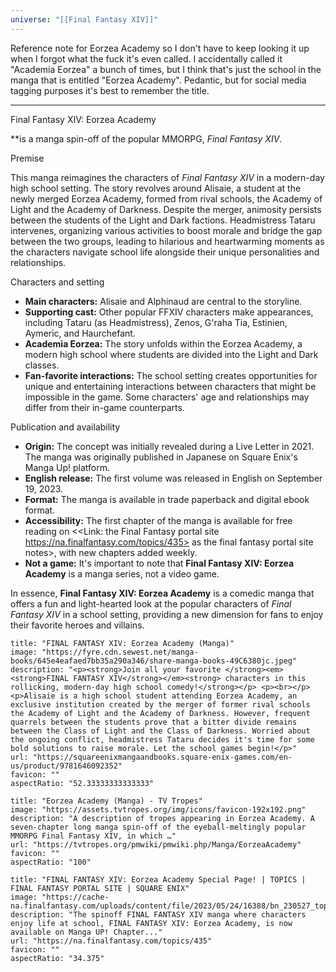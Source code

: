 ```yaml
---
universe: "[[Final Fantasy XIV]]"
---
```

Reference note for Eorzea Academy so I don't have to keep looking it up when I forgot what the fuck it's even called. I accidentally called it "Academia Eorzea" a bunch of times, but I think that's just the school in the manga that is entitled "Eorzea Academy". Pedantic, but for social media tagging purposes it's best to remember the title.

---

Final Fantasy XIV: Eorzea Academy

**is a manga spin-off of the popular MMORPG, _Final Fantasy XIV_. 

Premise

This manga reimagines the characters of _Final Fantasy XIV_ in a modern-day high school setting. The story revolves around Alisaie, a student at the newly merged Eorzea Academy, formed from rival schools, the Academy of Light and the Academy of Darkness. Despite the merger, animosity persists between the students of the Light and Dark factions. Headmistress Tataru intervenes, organizing various activities to boost morale and bridge the gap between the two groups, leading to hilarious and heartwarming moments as the characters navigate school life alongside their unique personalities and relationships. 

Characters and setting

- **Main characters:** Alisaie and Alphinaud are central to the storyline.
- **Supporting cast:** Other popular FFXIV characters make appearances, including Tataru (as Headmistress), Zenos, G'raha Tia, Estinien, Aymeric, and Haurchefant.
- **Academia Eorzea:** The story unfolds within the Eorzea Academy, a modern high school where students are divided into the Light and Dark classes.
- **Fan-favorite interactions:** The school setting creates opportunities for unique and entertaining interactions between characters that might be impossible in the game. Some characters' age and relationships may differ from their in-game counterparts. 

Publication and availability

- **Origin:** The concept was initially revealed during a Live Letter in 2021. The manga was originally published in Japanese on Square Enix's Manga Up! platform.
- **English release:** The first volume was released in English on September 19, 2023.
- **Format:** The manga is available in trade paperback and digital ebook format.
- **Accessibility:** The first chapter of the manga is available for free reading on <<Link: the Final Fantasy portal site https://na.finalfantasy.com/topics/435> as the final fantasy portal site notes>, with new chapters added weekly.
- **Not a game:** It's important to note that **Final Fantasy XIV: Eorzea Academy** is a manga series, not a video game. 

In essence, **Final Fantasy XIV: Eorzea Academy** is a comedic manga that offers a fun and light-hearted look at the popular characters of _Final Fantasy XIV_ in a school setting, providing a new dimension for fans to enjoy their favorite heroes and villains.

```embed
title: "FINAL FANTASY XIV: Eorzea Academy (Manga)"
image: "https://fyre.cdn.sewest.net/manga-books/645e4eafaed7bb35a290a346/share-manga-books-49C6380jc.jpeg"
description: "<p><strong>Join all your favorite </strong><em><strong>FINAL FANTASY XIV</strong></em><strong> characters in this rollicking, modern-day high school comedy!</strong></p> <p><br></p> <p>Alisaie is a high school student attending Eorzea Academy, an exclusive institution created by the merger of former rival schools the Academy of Light and the Academy of Darkness. However, frequent quarrels between the students prove that a bitter divide remains between the Class of Light and the Class of Darkness. Worried about the ongoing conflict, headmistress Tataru decides it's time for some bold solutions to raise morale. Let the school games begin!</p>"
url: "https://squareenixmangaandbooks.square-enix-games.com/en-us/product/9781646092352"
favicon: ""
aspectRatio: "52.33333333333333"
```


```embed
title: "Eorzea Academy (Manga) - TV Tropes"
image: "https://assets.tvtropes.org/img/icons/favicon-192x192.png"
description: "A description of tropes appearing in Eorzea Academy. A seven-chapter long manga spin-off of the eyeball-meltingly popular MMORPG Final Fantasy XIV, in which …"
url: "https://tvtropes.org/pmwiki/pmwiki.php/Manga/EorzeaAcademy"
favicon: ""
aspectRatio: "100"
```

```embed
title: "FINAL FANTASY XIV: Eorzea Academy Special Page! | TOPICS | FINAL FANTASY PORTAL SITE | SQUARE ENIX"
image: "https://cache-na.finalfantasy.com/uploads/content/file/2023/05/24/16388/bn_230527_topics_ff14.jpg"
description: "The spinoff FINAL FANTASY XIV manga where characters enjoy life at school, FINAL FANTASY XIV: Eorzea Academy, is now available on Manga UP! Chapter..."
url: "https://na.finalfantasy.com/topics/435"
favicon: ""
aspectRatio: "34.375"
```
